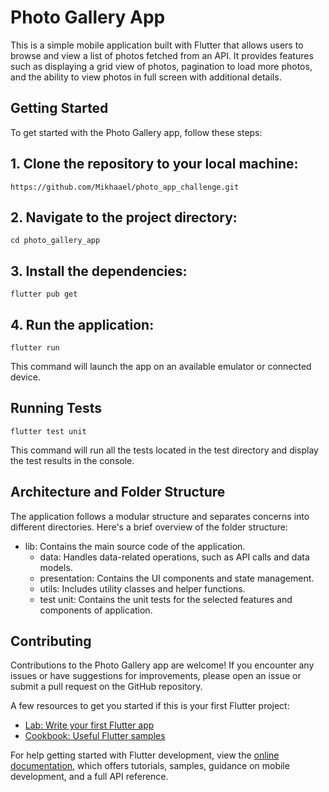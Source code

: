 # Photo Gallery App

This is a simple mobile application built with Flutter that allows users to browse and view a list of photos fetched from an API. It provides features such as displaying a grid view of photos, pagination to load more photos, and the ability to view photos in full screen with additional details.

## Getting Started

To get started with the Photo Gallery app, follow these steps:

## 1. Clone the repository to your local machine:
    https://github.com/Mikhaael/photo_app_challenge.git
## 2. Navigate to the project directory:
    cd photo_gallery_app
## 3. Install the dependencies:
    flutter pub get
## 4. Run the application:
    flutter run
This command will launch the app on an available emulator or connected device.

## Running Tests
    flutter test unit
This command will run all the tests located in the test directory and display the test results in the console.

## Architecture and Folder Structure
The application follows a modular structure and separates concerns into different directories. Here's a brief overview of the folder structure:

- lib: Contains the main source code of the application.
  - data: Handles data-related operations, such as API calls and data models.
  - presentation: Contains the UI components and state management.
  - utils: Includes utility classes and helper functions.
  - test unit: Contains the unit tests for the selected features and components of application.
  
 ## Contributing
Contributions to the Photo Gallery app are welcome! If you encounter any issues or have suggestions for improvements, please open an issue or submit a pull request on the GitHub repository.

A few resources to get you started if this is your first Flutter project:

- [Lab: Write your first Flutter app](https://docs.flutter.dev/get-started/codelab)
- [Cookbook: Useful Flutter samples](https://docs.flutter.dev/cookbook)

For help getting started with Flutter development, view the
[online documentation](https://docs.flutter.dev/), which offers tutorials,
samples, guidance on mobile development, and a full API reference.
